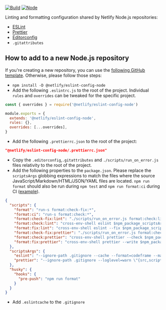 [![Build](https://github.com/netlify/eslint-config-node/workflows/Build/badge.svg)](https://github.com/netlify/node-eslint-config/actions)
[![Node](https://img.shields.io/node/v/@netlify/eslint-config-node.svg?logo=node.js)](https://www.npmjs.com/package/@netlify/node-eslint-config)

Linting and formatting configuration shared by Netlify Node.js repositories:

- [ESLint](https://eslint.org/)
- [Prettier](https://prettier.io/)
- [Editorconfig](https://editorconfig.org/)
- `.gitattributes`

## How to add to a new Node.js repository

If you're creating a new repository, you can use the
[following GitHub template](https://github.com/netlify/node-template). Otherwise, please follow those steps:

- `npm install -D @netlify/eslint-config-node`
- Add the following `.eslintrc.js` to the root of the project. Individual `rules` and `overrides` can be tweaked for the
  specific project.

```js
const { overrides } = require('@netlify/eslint-config-node')

module.exports = {
  extends: '@netlify/eslint-config-node',
  rules: {},
  overrides: [...overrides],
}
```

- Add the following `.prettierrc.json` to the root of the project:

```json
"@netlify/eslint-config-node/.prettierrc.json"
```

- Copy the `.editorconfig`,`.gitattributes` and `./scripts/run_on_error.js` files relativity to the root of the project.
- Add the following properties to the `package.json`. Please replace the `scriptsArgs` globbing expressions to match the
  files where the source JavaScript/Markdown/HTML/JSON/YAML files are located. `npm run format` should also be run
  during `npm test` and `npm run format:ci` during CI
  ([example](https://github.com/netlify/cli/blob/master/.github/workflows/main.yml)).

```json
{
  "scripts": {
    "format": "run-s format:check-fix:*",
    "format:ci": "run-s format:check:*",
    "format:check-fix:lint": "./scripts/run_on_error.js format:check:lint format:fix:lint",
    "format:check:lint": "cross-env-shell eslint $npm_package_scriptsArgs_eslint",
    "format:fix:lint": "cross-env-shell eslint --fix $npm_package_scriptsArgs_eslint",
    "format:check-fix:prettier": "./scripts/run_on_error.js format:check:prettier format:fix:prettier",
    "format:check:prettier": "cross-env-shell prettier --check $npm_package_scriptsArgs_prettier",
    "format:fix:prettier": "cross-env-shell prettier --write $npm_package_scriptsArgs_prettier"
  },
  "scriptsArgs": {
    "eslint": "--ignore-path .gitignore --cache --format=codeframe --max-warnings=0 \"{src,scripts,site,tests,.github}/**/*.{js,md,html}\" \"*.{js,md,html}\" \".*.{js,md,html}\"",
    "prettier": "--ignore-path .gitignore --loglevel=warn \"{src,scripts,site,tests,.github}/**/*.{js,md,yml,json,html}\" \"*.{js,yml,json,html}\" \".*.{js,yml,json,html}\" \"!package-lock.json\""
  },
  "husky": {
    "hooks": {
      "pre-push": "npm run format"
    }
  }
}
```

- Add `.eslintcache` to the `.gitignore`
